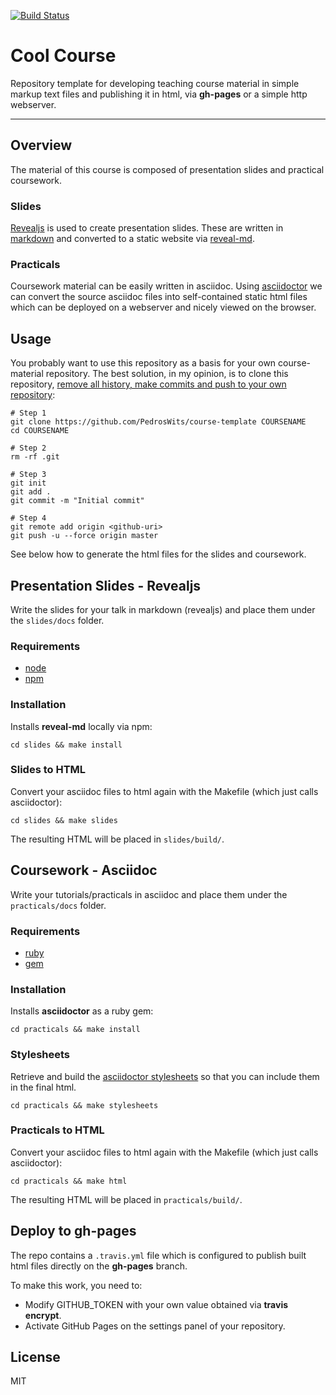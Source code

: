 [![Build Status](https://travis-ci.org/PedrosWits/cool-course.svg?branch=master)](https://travis-ci.org/PedrosWits/cool-course)

# Cool Course

Repository template for developing teaching course material in simple markup text files and publishing it in html, via **gh-pages** or a simple http webserver.

---

## Overview

The material of this course is composed of presentation slides and practical coursework.

### Slides

[Revealjs](https://github.com/hakimel/reveal.js/) is used to create presentation slides. These are written in [markdown](https://github.com/adam-p/markdown-here/wiki/Markdown-Cheatsheet) and converted to a static website via [reveal-md](https://github.com/webpro/reveal-md).

### Practicals

Coursework material can be easily written in asciidoc. Using [asciidoctor](https://asciidoctor.org/docs/user-manual/) we can convert the source asciidoc files into self-contained static html files which can be deployed on a webserver and nicely viewed on the browser.

## Usage

You probably want to use this repository as a basis for your own course-material repository. The best solution, in my opinion, is to clone this repository, [remove all history, make commits and push to your own repository](https://stackoverflow.com/a/9683337):

```shell
# Step 1
git clone https://github.com/PedrosWits/course-template COURSENAME
cd COURSENAME

# Step 2
rm -rf .git

# Step 3
git init
git add .
git commit -m "Initial commit"

# Step 4
git remote add origin <github-uri>
git push -u --force origin master
```

See below how to generate the html files for the slides and coursework.

## Presentation Slides - Revealjs

Write the slides for your talk in markdown (revealjs) and place them under the `slides/docs` folder.

### Requirements

- [node](https://nodejs.org/)
- [npm](//https://www.npmjs.com//)

### Installation

Installs **reveal-md** locally via npm:
```
cd slides && make install
```

### Slides to HTML

Convert your asciidoc files to html again with the Makefile (which just calls asciidoctor):

```
cd slides && make slides
```

The resulting HTML will be placed in `slides/build/`.

## Coursework - Asciidoc

Write your tutorials/practicals in asciidoc and place them under the `practicals/docs` folder.

### Requirements

- [ruby](https://www.ruby-lang.org/)
- [gem](https://rubygems.org/)

### Installation

Installs **asciidoctor** as a ruby gem:
```
cd practicals && make install
```

### Stylesheets

Retrieve and build the [asciidoctor stylesheets](https://github.com/asciidoctor/asciidoctor-stylesheet-factory) so that you can include them in the final html.

```
cd practicals && make stylesheets
```

### Practicals to HTML

Convert your asciidoc files to html again with the Makefile (which just calls asciidoctor):

```
cd practicals && make html
```

The resulting HTML will be placed in `practicals/build/`.

## Deploy to **gh-pages**

The repo contains a `.travis.yml` file which is configured to publish built html files directly on the **gh-pages** branch.

To make this work, you need to:

- Modify GITHUB_TOKEN with your own value obtained via **travis encrypt**.
- Activate GitHub Pages on the settings panel of your repository.

## License
MIT

